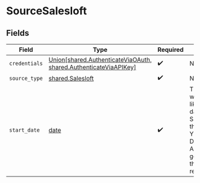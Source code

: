# SourceSalesloft


## Fields

| Field                                                                                                                                                          | Type                                                                                                                                                           | Required                                                                                                                                                       | Description                                                                                                                                                    | Example                                                                                                                                                        |
| -------------------------------------------------------------------------------------------------------------------------------------------------------------- | -------------------------------------------------------------------------------------------------------------------------------------------------------------- | -------------------------------------------------------------------------------------------------------------------------------------------------------------- | -------------------------------------------------------------------------------------------------------------------------------------------------------------- | -------------------------------------------------------------------------------------------------------------------------------------------------------------- |
| `credentials`                                                                                                                                                  | [Union[shared.AuthenticateViaOAuth, shared.AuthenticateViaAPIKey]](../../models/shared/sourcesalesloftcredentials.md)                                          | :heavy_check_mark:                                                                                                                                             | N/A                                                                                                                                                            |                                                                                                                                                                |
| `source_type`                                                                                                                                                  | [shared.Salesloft](../../models/shared/salesloft.md)                                                                                                           | :heavy_check_mark:                                                                                                                                             | N/A                                                                                                                                                            |                                                                                                                                                                |
| `start_date`                                                                                                                                                   | [date](https://docs.python.org/3/library/datetime.html#date-objects)                                                                                           | :heavy_check_mark:                                                                                                                                             | The date from which you'd like to replicate data for Salesloft API, in the format YYYY-MM-DDT00:00:00Z. All data generated after this date will be replicated. | 2020-11-16T00:00:00Z                                                                                                                                           |